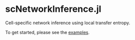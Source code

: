 # scNetworkInference.jl

Cell-specific network inference using local transfer entropy.

To get started, please see the [examples](https://zsteve.phatcode.net/locatedocs/).
